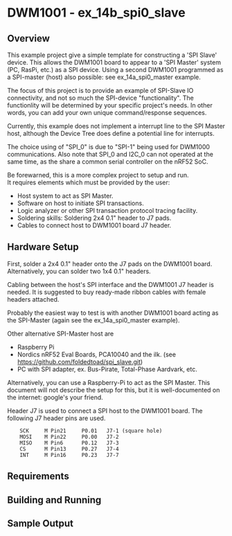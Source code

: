 
# DWM1001 - ex_14b_spi0_slave

## Overview

This example project give a simple template for constructing a 'SPI Slave' device.
This allows the DWM1001 board to appear to a 'SPI Master' system (PC, RasPi, etc.) as a SPI device. Using a second DWM1001 programmed as a SPI-master (host) also possible: see ex_14a_spi0_master example.

The focus of this project is to provide an example of SPI-Slave IO connectivity, and not so much the SPI-device "functionality".  The functionlity will be determined by your specific project's needs.
In other words, you can add your own unique command/response sequences.

Currently, this example does not implement a interrupt line to the SPI Master host, although the Device Tree does define a potential line for interrupts.

The choice using of "SPI_0" is due to "SPI-1" being used for DWM1000 communications. Also note that SPI_0 and I2C_0 can not operated at the same time, as the share a common serial controller on the nRF52 SoC. 

Be forewarned, this is a more complex project to setup and run.  
It requires elements which must be provided by the user:

* Host system to act as SPI Master.
* Software on host to initiate SPI transactions.
* Logic analyzer or other SPI transaction protocol tracing facility.
* Soldering skills: Soldering 2x4 0.1" header to J7 pads.
* Cables to connect host to DWM1001 board J7 header.


## Hardware Setup

First, solder a 2x4 0.1" header onto the J7 pads on the DWM1001 board. Alternatively, you can solder two 1x4 0.1" headers.

Cabling between the host's SPI interface and the DWM1001 J7 header is needed. It is suggested to buy ready-made ribbon cables with female headers attached. 

Probably the easiest way to test is with another DWM1001 board acting as the SPI-Master (again see the ex_14a_spi0_master example).

Other alternative SPI-Master host are
* Raspberry Pi
* Nordics nRF52 Eval Boards, PCA10040 and the ilk. (see https://github.com/foldedtoad/spi_slave.git)
* PC with SPI adapter, ex. Bus-Pirate, Total-Phase Aardvark, etc.
  

Alternatively, you can use a Raspberry-Pi to act as the SPI Master. This document will not describe the setup for this, but it is well-documented on the internet: google's your friend.

Header J7 is used to connect a SPI host to the DWM1001 board.
The following J7 header pins are used.


```
    SCK     M Pin21     P0.01   J7-1 (square hole) 
    MOSI    M Pin22     P0.00   J7-2 
    MISO    M Pin6      P0.12   J7-3 
    CS      M Pin13     P0.27   J7-4 
    INT     M Pin16     P0.23   J7-7 
```

## Requirements


## Building and Running


## Sample Output
